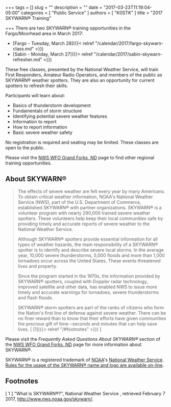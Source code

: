 +++
tags = []
slug = ""
description = ""
date = "2017-03-23T11:19:04-05:00"
categories = [ "Public Service" ]
authors = [ "K0STK" ]
title = "2017 SKYWARN&reg; Training"

+++
There are two SKYWARN&reg; training opportunities in the Fargo/Moorhead area in
March 2017:

* [Fargo - Tuesday, March 28]({{< relref "/calendar/2017/fargo-skywarn-class.md" >}})
* [Sabin - Monday, March 27]({{< relref "/calendar/2017/sabin-skywarn-refresher.md" >}})

These free classes, presented by the National Weather Service, will
train First Responders, Amateur Radio Operators, and members of the
public as SKYWARN&reg; weather spotters. They are also an opportunity
for current spotters to refresh their skills.

Participants will learn about:
<!--more-->

* Basics of thunderstorm development
* Fundamentals of storm structure
* Identifying potential severe weather features
* Information to report
* How to report information
* Basic severe weather safety

No registration is required and seating may be limited. These classes are open
to the public.

Please visit the [NWS WFO Grand Forks, ND](http://www.weather.gov/fgf/skywarn)
page to find other regional training opportunities.

## About SKYWARN&reg;

>The effects of severe weather are felt every year by many Americans. To obtain
>critical weather information, NOAA's National Weather Service (NWS), part
>of the U.S. Department of Commerce, established SKYWARN® with partner
>organizations. SKYWARN® is a volunteer program with nearly 290,000 trained
>severe weather spotters. These volunteers help keep their local communities
>safe by providing timely and accurate reports of severe weather to the
>National Weather Service.
>
>Although SKYWARN® spotters provide essential information for all types of
>weather hazards, the main responsibility of a SKYWARN® spotter is to identify
>and describe severe local storms. In the average year, 10,000 severe
>thunderstorms, 5,000 floods and more than 1,000 tornadoes occur across the
>United States. These events threatened lives and property.
>
>Since the program started in the 1970s, the information provided by SKYWARN®
>spotters, coupled with Doppler radar technology, improved satellite and other
>data, has enabled NWS to issue more timely and accurate warnings for
>tornadoes, severe thunderstorms and flash floods.
>
>SKYWARN® storm spotters are part of the ranks of citizens who form the
>Nation's first line of defense against severe weather. There can be no
>finer reward than to know that their efforts have given communities the
>precious gift of time--seconds and minutes that can help save lives.
<span style="font-style:normal;">[ [1]({{< relref "/#footnotes" >}}) ]</span>

Please visit the *Frequently Asked Questions About SKYWARN&reg;* section of
the [NWS WFO Grand Forks, ND](http://www.weather.gov/fgf/skywarn) 
page for more information about SKYWARN&reg;.

SKYWARN&reg; is a registered trademark of [NOAA](http://www.noaa.gov/)'s
[National Weather Service](http://www.weather.gov/).
[Rules for the usage of the SKYWARN&reg; name and logo are
available on-line](http://www.weather.gov/skywarn/resources/SKYWARN_branding_guidelines_v5.0_Oct08.pdf).

## Footnotes

[ 1 ] "What is SKYWARN&reg;?", National Weather Service ,
retrieved February 7 2017, http://www.nws.noaa.gov/skywarn/.
